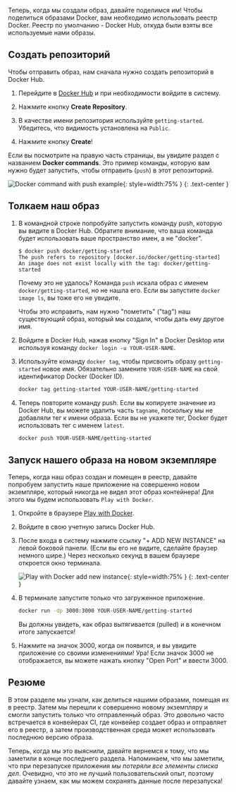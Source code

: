 
Теперь, когда мы создали образ, давайте поделимся им! Чтобы поделиться образами Docker, 
вам необходимо использовать реестр Docker. Реестр по умолчанию - Docker Hub, откуда были взяты все используемые нами образы. 

## Создать репозиторий

Чтобы отправить образ, нам сначала нужно создать репозиторий в Docker Hub.

1. Перейдите в [Docker Hub](https://hub.docker.com) и при необходимости войдите в систему.

1. Нажмите кнопку **Create Repository**.

1. В качестве имени репозитория используйте `getting-started`. Убедитесь, что видимость установлена на `Public`.

1. Нажмите кнопку **Create**!

Если вы посмотрите на правую часть страницы, вы увидите раздел с названием **Docker commands**. 
Это пример команды, которую вам нужно будет запустить, чтобы отправить (`push`) в этот репозиторий.

![Docker command with push example](push-command.png){: style=width:75% }
{: .text-center }

## Толкаем наш образ

1. В командной строке попробуйте запустить команду push, которую вы видите 
в Docker Hub. Обратите внимание, что ваша команда будет использовать ваше 
пространство имен, а не "docker". 

    ```plaintext
    $ docker push docker/getting-started
    The push refers to repository [docker.io/docker/getting-started]
    An image does not exist locally with the tag: docker/getting-started
    ```

    Почему это не удалось? Команда `push` искала образ с именем `docker/getting-started`, но не нашла его. 
    Если вы запустите `docker image ls`, вы тоже его не увидите.

    Чтобы это исправить, нам нужно "пометить" ("tag") наш существующий образ, который мы создали, чтобы дать ему другое имя.

1. Войдите в Docker Hub, нажав кнопку "Sign In" в Docker Desktop или используя команду `docker login -u YOUR-USER-NAME`.

1. Используйте команду `docker tag`, чтобы присвоить образу `getting-started` новое имя. 
Обязательно замените `YOUR-USER-NAME` на свой идентификатор Docker (Docker ID).

    ```bash
    docker tag getting-started YOUR-USER-NAME/getting-started
    ```

1. Теперь повторите команду push. Если вы копируете значение из Docker Hub, вы можете удалить часть `tagname`, 
поскольку мы не добавляли тег к имени образа. Если вы не укажете тег, Docker будет использовать тег с именем `latest`.

    ```bash
    docker push YOUR-USER-NAME/getting-started
    ```

## Запуск нашего образа на новом экземпляре

Теперь, когда наш образ создан и помещен в реестр, давайте попробуем 
запустить наше приложение на совершенно новом экземпляре, который никогда 
не видел этот образ контейнера! Для этого мы будем использовать `Play with Docker`. 

1. Откройте в браузере [Play with Docker](https://labs.play-with-docker.com/).

1. Войдите в свою учетную запись Docker Hub.

1. После входа в систему нажмите ссылку "+ ADD NEW INSTANCE" на левой боковой панели. 
(Если вы его не видите, сделайте браузер немного шире.) Через несколько секунд в вашем браузере откроется окно терминала.

    ![Play with Docker add new instance](pwd-add-new-instance.png){: style=width:75% }
{: .text-center }


1. В терминале запустите только что загруженное приложение.

    ```bash
    docker run -dp 3000:3000 YOUR-USER-NAME/getting-started
    ```

    Вы должны увидеть, как образ вытягивается (pulled) и в конечном итоге запускается!

1. Нажмите на значок 3000, когда он появится, и вы увидите приложение со своими изменениями! 
   Ура! Если значок 3000 не отображается, вы можете нажать кнопку "Open Port" и ввести 3000.

## Резюме

В этом разделе мы узнали, как делиться нашими образами, помещая их в 
реестр. Затем мы перешли к совершенно новому экземпляру и смогли запустить 
только что отправленный образ. Это довольно часто встречается в конвейерах 
CI, где конвейер создает образ и отправляет его в реестр, а затем 
производственная среда может использовать последнюю версию образа. 

Теперь, когда мы это выяснили, давайте вернемся к тому, что мы заметили в 
конце последнего раздела. Напоминаем, что мы заметили, что при перезапуске 
приложения _мы потеряли все элементы списка дел_. 
Очевидно, что это не лучший пользовательский опыт, поэтому давайте узнаем, 
как мы можем сохранять данные после перезапуска!
